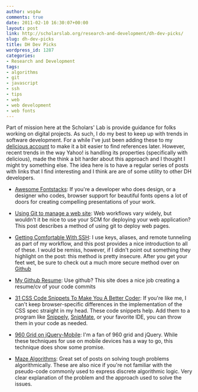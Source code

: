```yaml
---
author: wsg4w
comments: true
date: 2011-02-10 16:30:07+00:00
layout: post
link: http://scholarslab.org/research-and-development/dh-dev-picks/
slug: dh-dev-picks
title: DH Dev Picks
wordpress_id: 1287
categories:
- Research and Development
tags:
- algorithms
- git
- javascript
- ssh
- tips
- web
- web development
- web fonts
---
```


Part of mission here at the Scholars' Lab is provide guidance for folks working on digital projects. As such, I do my best to keep up with trends in software development. For a while I've just been adding these to my [delicious account](http://www.delicious.com/wsgrah) to make it a bit easier to find references later. However, recent trends in the way Yahoo! is handling its properties (specifically with delicious), made the think a bit harder about this approach and I thought I might try something else. The idea here is to have a regular series of posts with links that I find interesting and I think are are of some utility to other DH developers.



	
  * [Awesome Fontstacks](http://awesome-fontstacks.com/): If you're a developer who does design, or a designer who codes, browser support for beautiful fonts opens a lot of doors for creating compelling presentations of your work.

	
  * [Using Git to manage a web site](http://toroid.org/ams/git-website-howto): Web workflows vary widely, but wouldn't it be nice to use your SCM for deploying your web application? This post describes a method of using git to deploy web pages.

	
  * [Getting Comfortable With SSH](http://jcsalterego.github.com/2011/02/04/getting-comfortable-with-ssh.html): I use keys, aliases, and remote tunneling as part of my workflow, and this post provides a nice introduction to all of these. I would be remiss, however, if I didn't point out something they highlight on the post: this method is pretty insecure. After you get your feet wet, be sure to check out a much more secure method over on [Github](http://help.github.com/working-with-key-passphrases/)

	
  * [My Github Resume](http://resume.github.com/): Use github? This site does a nice job creating a resume/cv of your code commits

	
  * [31 CSS Code Snippets To Make You A Better Coder](http://www.designyourway.net/blog/resources/31-css-code-snippets-to-make-you-a-better-coder/): If you're like me, I can't keep browser-specific differences in the implementation of the CSS spec straight in my head. These code snippets help. Add them to a program like [Snippely](http://code.google.com/p/snippely/), [SnipMate](http://www.vim.org/scripts/script.php?script_id=2540),
or your favorite IDE, you can throw them in your code as needed.

	
  * [960 Grid on jQuery-Mobile](http://jeromeetienne.github.com/jquery-mobile-960/): I'm a fan of 960 grid and jQuery. While these techniques for use on mobile devices has a way to go, this technique does show some promise.

	
  * [Maze Algorithms](http://weblog.jamisbuck.org/): Great set of posts on solving tough problems algorithmically. These are also nice if you're not familiar with the pseudo-code commonly used to express discrete algorithmic logic. Very clear explanation of the problem and the approach used to solve the issues.



